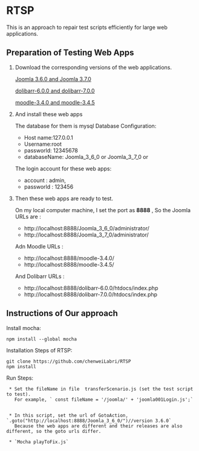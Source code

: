 # RTSP
This is an approach to repair test scripts efficiently for large web applications.

## Preparation of Testing Web Apps

1. Download the corresponding versions of the web applications.

   [Joomla 3.6.0 and Joomla 3.7.0](https://github.com/joomla/joomla-cms/releases)

   [dolibarr-6.0.0 and dolibarr-7.0.0](https://github.com/Dolibarr/dolibarr/releases)

   [moodle-3.4.0 and moodle-3.4.5](https://github.com/moodle/moodle/releases)  

2. And install these web apps   
   
   The database for them is mysql
   Database Configuration:
     * Host name:127.0.0.1
     * Username:root
     * passworld: 12345678
     * databaseName: Joomla_3_6_0 or Joomla_3_7_0 or 

   The login account for these web apps: 
     * account : admin, 
     * passworld : 123456

3. Then these web apps are ready to test.

   On my local computer machine, I set the port as **8888** , 
   So the Joomla URLs are :
     * http://localhost:8888/Joomla_3_6_0/administrator/ 
     * http://localhost:8888/Joomla_3_7_0/administrator/

   Adn Moodle URLs : 
     * http://localhost:8888/moodle-3.4.0/ 
     * http://localhost:8888/moodle-3.4.5/

   And Dolibarr URLs : 
     * http://localhost:8888/dolibarr-6.0.0/htdocs/index.php
     * http://localhost:8888/dolibarr-7.0.0/htdocs/index.php

## Instructions of Our approach

   Install mocha:
   ```
   npm install --global mocha
   ```

   Installation Steps of RTSP:   
   ```
   git clone https://github.com/chenweiLabri/RTSP
   npm install
   ```

   Run Steps:

     * Set the fileName in file  transferScenario.js (set the test script to test). 
       For example, ` const fileName = '/joomla/' + 'joomla001Login.js';`
   

     * In this script, set the url of GotoAction, `.goto("http://localhost:8888/Joomla_3_6_0/")//version 3.6.0`
       Because the web apps are different and their releases are also different, so the goto urls differ.

     * `Mocha playToFix.js`

   